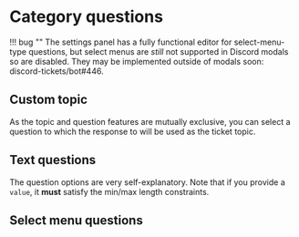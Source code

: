 # Category questions

!!! bug ""
    The settings panel has a fully functional editor for select-menu-type questions,
    but select menus are *still* not supported in Discord modals so are disabled.
    They may be implemented outside of modals soon: discord-tickets/bot#446.

## Custom topic

As the topic and question features are mutually exclusive,
you can select a question to which the response to will be used as the ticket topic.

## Text questions

The question options are very self-explanatory.
Note that if you provide a `value`, it **must** satisfy the min/max length constraints.

## Select menu questions
